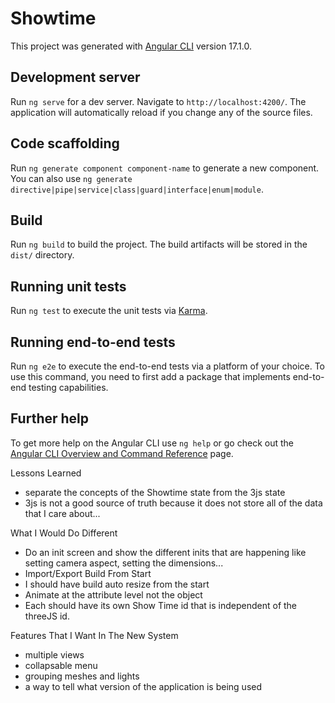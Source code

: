 # Showtime

This project was generated with [Angular CLI](https://github.com/angular/angular-cli) version 17.1.0.

## Development server

Run `ng serve` for a dev server. Navigate to `http://localhost:4200/`. The application will automatically reload if you change any of the source files.

## Code scaffolding

Run `ng generate component component-name` to generate a new component. You can also use `ng generate directive|pipe|service|class|guard|interface|enum|module`.

## Build

Run `ng build` to build the project. The build artifacts will be stored in the `dist/` directory.

## Running unit tests

Run `ng test` to execute the unit tests via [Karma](https://karma-runner.github.io).

## Running end-to-end tests

Run `ng e2e` to execute the end-to-end tests via a platform of your choice. To use this command, you need to first add a package that implements end-to-end testing capabilities.

## Further help

To get more help on the Angular CLI use `ng help` or go check out the [Angular CLI Overview and Command Reference](https://angular.io/cli) page.


Lessons Learned

- separate the concepts of the Showtime state from the
3js state
- 3js is not a good source of truth because it does not store
all of the data that I care about...

What I Would Do Different

- Do an init screen and show the different inits that are
happening like setting camera aspect, setting the dimensions...
- Import/Export Build From Start
- I should have build auto resize from the start
- Animate at the attribute level not the object
- Each should have its own Show Time id that is independent
of the threeJS id.

Features That I Want In The New System

- multiple views
- collapsable menu
- grouping meshes and lights
- a way to tell what version of the application is being used